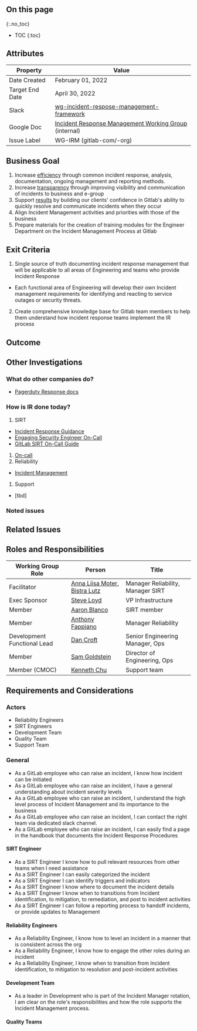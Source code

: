 
## On this page
{:.no_toc}

- TOC
{:toc}

## Attributes

| Property     | Value |
|--------------|-------|
| Date Created | February 01, 2022 |
| Target End Date   | April  30, 2022 |
| Slack        | [wg-incident-respose-management-framework](https://gitlab.slack.com/archives/C02UMD8S8NM) |
| Google Doc   | [Incident Response Management Working Group](https://docs.google.com/document/d/1SwbD-Vbt813DUtS5VaXWI7p80yE5rqyNBwJFwmVT_Ko/edit#) (internal) |
| Issue Label | WG-IRM (gitlab-com/-org) |

## Business Goal

1. Increase [efficiency](https://about.gitlab.com/handbook/values/#efficiency) through common incident response, analysis, documentation, ongoing management and reporting methods.
1. Increase [transparency](https://about.gitlab.com/handbook/values/#transparency) through improving visibility and communication of incidents to business and e-group
1. Support [results](https://about.gitlab.com/handbook/values/#results) by building our clients' confidence in Gitlab's ability to quickly resolve and communicate incidents when they occur
1. Align Incident Management activities and priorities with those of the business
1. Prepare materials for the creation of training modules for the Engineer Department on the Incident Management Process at Gitlab

 


## Exit Criteria

1. Single source of truth documenting incident response management that will be applicable to all areas of Engineering and teams who provide Incident Response 
  * Each functional area of Engineering will develop their own Incident management requirements for identifying and reacting to service outages or security threats.
  
2. Create comprehensive knowledge base for Gitlab team members to help them understand how incident response teams implement the IR  process


## Outcome



## Other Investigations

### What do other companies do?

* [Pagerduty Response docs](https://response.pagerduty.com/)






### How is IR done today?
1. SIRT 
* [Incident Response Guidance](https://about.gitlab.com/handbook/engineering/security/vulnerability_management/incident-response-guidance.html)
* [Engaging Security Engineer On-Call](https://about.gitlab.com/handbook/engineering/security/security-operations/sirt/engaging-security-on-call.html)
* [GitLab SIRT On-Call Guide](https://about.gitlab.com/handbook/engineering/security/secops-oncall.html)
1. [On-call](https://about.gitlab.com/handbook/on-call/) 
1. Reliability
* [Incident Management](https://about.gitlab.com/handbook/engineering/infrastructure/incident-management/)
1. Support
* [tbd]



### Noted issues


## Related Issues




## Roles and Responsibilities

| Working Group Role  | Person           | Title                                  |
|---------------------|------------------|----------------------------------------|
| Facilitator         | [Anna Liisa Moter](@amoter), [Bistra Lutz](@blutz1)    | Manager Reliability, Manager SIRT |
| Exec Sponsor        | [Steve Loyd](@sloyd)      | VP Infrastructure         |
| Member              | [Aaron Blanco](@ablanco3)          | SIRT member                  |
| Member              | [Anthony Fappiano](@afappiano)          | Manager Reliability                   |
| Development Functional Lead | [Dan Croft](@dcroft) | Senior Engineering Manager, Ops |
| Member | [Sam Goldstein](@sgoldstein) | Director of Engineering, Ops |
| Member (CMOC) | [Kenneth Chu](@kenneth) | Support team  |

## Requirements and Considerations

### Actors

* Reliability Engineers 
* SIRT Engineers 
* Development Team
* Quality Team
* Support Team


### General
* As a GitLab employee who can raise an incident, I know how incident can be initiated 
* As a GitLab employee who can raise an incident, I have a general understanding  about incident severity levels
* As a GitLab employee who can raise an incident, I understand the high level process of Incident Management and its importance to the business
* As a GitLab employee who can raise an incident, I can contact the right team via dedicated slack channel.
* As a GitLab employee who can raise an incident, I can easily find a page in the handbook that documents the Incident Response Procedures



#### SIRT Engineer
* As a SIRT Engineer I know how to pull relevant resources from other teams  when I need assistance 
* As a SIRT Engineer I can easily categorized the incident 
* As a SIRT Engineer I can identify triggers and indicators 
* As a SIRT Engineer I know where to document the incident details  
* As a SIRT Engineer I know when to transitions from Incident identification, to mitigation, to remediation, and post to incident activities 
* As a SIRT Engineer I can follow a reporting process to handoff incidents, or provide updates to Management


#### Reliability Engineers 
* As a Reliability Engineer, I know how to level an incident in a manner that is consistent across the org
* As a Reliability Engineer, I know how to engage the other roles during an incident
* As a Reliability Engineer, I know when to transition from Incident identification, to mitigation to resolution and post-incident activities


#### Development Team

* As a leader in Development who is part of the Incident Manager rotation, I am clear on the role's responsibilities and how the role supports the Incident Management process.

#### Quality Teams 
